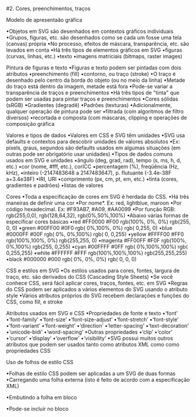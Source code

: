 #2. Cores, preenchimentos, traços

Modelo de apresentaão gráfica

•Objetos em SVG são desenhados em contextos gráficos individuais
•Grupos, figuras, etc. são desenhados como se cada um fosse uma tela (canvas) própria
•No processo, efeitos de máscara, transparência, etc. são levados em conta
•Há três tipos de elementos gráficos em SVG
•figuras (curvas, linhas, etc.)
•texto
•imagens matriciais (bitmaps, raster images)

Pintura de figuras e texto
•Figuras e texto podem ser pintadas com dois atributos
•preenchimento (fill)
•contorno, ou traço (stroke)
•O traço é desenhado pelo centro da borda do objeto (ou no meio da linha)
•Metade do traço está dentro da imagem, metade está fora
•Pode-se variar a transparência de traços e preenchimentos
•Há três tipos de "tinta" que podem ser usadas para pintar traços e preenchimentos
•Cores sólidas (sRGB)
•Gradientes (degradê)
•Padrões (texturas)
•Adicionalmente, qualquer operação de pintura pode ser
•filtrada (com algoritmos de filtro diversos)
•recortada e composta (com máscaras, clipping e operações de composição gráfica

Valores e tipos de dados
•Valores em CSS e SVG têm unidades
•SVG usa defaults e contextos para descobrir unidades de valores absolutos
•Ex: pixels, graus, segundos são defaults usados em algumas situações (em outras pode ser obrigatório usar unidades)
•Tipos de dados comuns usados em SVG e unidades
•ângulo (deg, grad, rad), tempo (s, ms, h, d, etc.)
•cor (nome, #fff, etc.), corICC
•percentagem (%), freqüência (Hz, kHz),
•inteiro (-2147483648 a 2147483647), p. flutuante (-3.4e-38F a+3.4e38F)
•IRI, URI
•comprimento (px, cm, pt, em, etc.)
•tinta (cores, gradientes e padrões)
•listas de valores

Cores
•Toda a especificação de cores em SVG é herdada do CSS.
•Há três maneiras de definir uma cor
•Por nome*. Ex: red, lightblue, maroon
•Por código hexadecimal. Ex: #F93AB7, #A09, #AA0099
•Por função RGB: rgb(255,0,0), rgb(128,64,32), rgb(0%,50%,100%)
•Abaixo várias formas de especificar cores básicas
•red		#FF0000 #F00 	rgb(100%,  0%,  0%) rgb(255,  0,  0)
•green		#00FF00 #0F0 	rgb(  0%,100%,  0%) rgb(  0,255,  0)
•blue		#0000FF #00F 	rgb(  0%,  0%,100%) rgb(  0,  0,255)
•yellow	#FFFF00 #FF0 	rgb(100%,100%,  0%) rgb(255,255,  0)
•magenta	#FF00FF #F0F 	rgb(100%,  0%,100%) rgb(255,  0,255)
•cyan		#00FFFF #0FF 	rgb(  0%,100%,100%) rgb(  0,255,255)
•white		#FFFFFF #FFF 	rgb(100%,100%,100%) rgb(255,255,255)
•black		#000000 #000 	rgb(  0%,  0%,  0%) rgb(  0,  0,  0)


CSS e estilos em SVG
•Os estilos usados para cores, fontes, largura de traço, etc. são derivados do CSS (Cascading Style Sheets)
•Se você conhece CSS, será fácil aplicar cores, traços, fontes, etc. em SVG
•Regras do CSS podem ser aplicados a vários elementos do SVG usando o atributo style
	<rect x="50" y="20" width="120" height="100" style="stroke-width: 4; stroke: blue; fill: yellow" />
•Vários atributos próprios do SVG recebem declarações e funções do CSS, como fill, e stroke
	<rect x="50" y="20" width="120" height="100" fill="yellow" stroke="blue" stroke-width="4"/>

Atributos usados em SVG e CSS
•Propriedades de fonte e texto
•‘font’
•‘font-family’
•‘font-size’
•‘font-size-adjust’
•‘font-stretch’
•‘font-style’
•‘font-variant’
•‘font-weight’
•‘direction’
•‘letter-spacing’
•‘text-decoration’
•‘unicode-bidi’
•‘word-spacing’
•Outras propriedades
•‘clip’
•‘color’
•‘cursor’
•‘display’
•‘overflow’
•‘visibility’
•SVG possui muitos outros atributos que podem ser usados tanto como atributos XML como como propriedades CSS

Uso de folhss de estilo CSS

•Folhas de estilo CSS podem ser aplicadas a um SVG de duas formas
•Carregando uma folha externa (isto é feito de acordo com a especificação XML)
<?xsl-stylesheet type="text/css" href="estilo.css" ?>
•Embutindo a folha em bloco <style>
<style type="text/css">
    g {font-family: sans-serif; stroke: 2mm}
    g.grafico rect, #bar {fill: rgb(100%,90%,10%)}
</style>
•Pode-se incluir no bloco <style> qualquer atributo suportado em SVG

Classes e ids
•Objetos SVG podem ser referenciados em folhas de estilo CSS de várias formas
•Através de um identificador unívoco (id)
•Através de uma classe (class)
•Através de outros seletores CSS (ex: nome do elemento)
•Atributo class define uma classe.
•Vários elementos podem pertencer à mesma classe
  <g class="barra"...>   <rect class="barra" ...>
•O atributo id é um identificador
•Não pode haver outro elemento com o mesmo id
	<g id="grafico">
•Referência a classes e ids em uma folha de estilo CSS
.barra {font-family: corbel}
#grafico {fill: yellow}

Preenchimento
•Use fill (atributo ou regra CSS) para especificar uma cor que irá preencher um objeto
•<rect ... fill="rgb(100%,100%,0%)" />
•<rect ... style="fill:rgb(100%,100%,0%)" />
•O componente alfa, ou transparência é especificado separadamente na propriedade fill-opacity
•Varia de 0 (transparente) a 1 (opaco).

<?xml version="1.0" encoding="UTF-8"?>
<svg xmlns="http://www.w3.org/2000/svg"
     width="100%" height="100%">
    <circle r="50" cx="100" cy="100" fill="green"/>
    <circle r="50" cx="125" cy="125" fill="green"
                                     fill-opacity="0.5"/>
    <circle r="50" cx="150" cy="150" fill="green"
                                     fill-opacity="0.2"/>
</svg>


Traço
•stroke
•Especifica a cor do traço
•stroke-width
•Espessura
•stroke-opacity
•Nível de transparência (alfa)
•stroke-dasharray
•lista de valores para tracejado (seqüência de traços e vazios)

<?xml version="1.0" encoding="UTF-8"?>
<svg xmlns="http://www.w3.org/2000/svg" width="100%" height="100%">
    <circle r="50" cx="100" cy="100" stroke="green" fill-opacity="0"
   		stroke-width="1" stroke-dasharray="5 5"/>
    <circle r="50" cx="125" cy="125" stroke="green" fill-opacity="0"
		stroke-width="5" stroke-opacity="0.5"/>
    <circle r="50" cx="150" cy="150" stroke="green" fill-opacity="0"
		stroke-width="20" stroke-opacity="0.2"/>
</svg>

Outros atributos de fill e stroke
•fill-rule="nonzero | evenodd | inherit"
•O que acontece quando a figura tem mais de uma borda (ex: bordas internas)
•stroke-linecap="butt | round | square | inherit"
•Como se apresentam as extremidades de uma linha
•stroke-linejoin="miter | round | bevel | inherit"  e
stroke-miterlimit="valor"
•Como se apresentam os vértices de linhas, polígonos e figuras em geral
•stroke-dashoffset="valor"
•posição onde começa o tracejado do contorno; esse atributo pode ser animado para criar o efeito de traços em movimento
